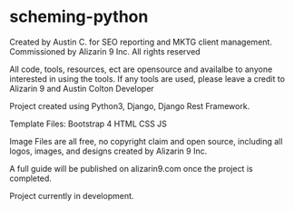 # scheming-python

Created by Austin C. for SEO reporting and MKTG client management. 
Commissioned by Alizarin 9 Inc. All rights reserved

All code, tools, resources, ect are opensource and availalbe to anyone interested in using the tools. If any tools are used, please leave a credit to Alizarin 9 and Austin Colton Developer

Project created using Python3, Django, Django Rest Framework.

Template Files:
Bootstrap 4
HTML
CSS
JS

Image Files are all free, no copyright claim and open source, including all logos, images, and designs created by Alizarin 9 Inc. 

A full guide will be published on alizarin9.com once the project is completed. 

Project currently in development. 
